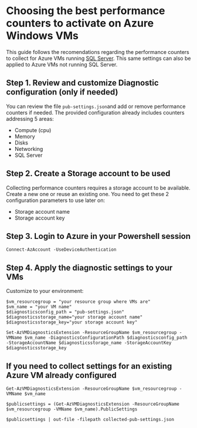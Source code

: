 # Choosing the best performance counters to activate on Azure Windows VMs

This guide follows the recomendations regarding the performance counters to collect for Azure VMs running [SQL Server](https://docs.microsoft.com/en-us/azure/azure-sql/virtual-machines/windows/performance-guidelines-best-practices-collect-baseline?view=azuresql). This same settings can also be applied to Azure VMs not running SQL Server.

## Step 1. Review and customize Diagnostic configuration (only if needed)

You can review the file `pub-settings.json`and add or remove performance counters if needed. The provided configuration already includes counters addressing 5 areas:
- Compute (cpu)
- Memory
- Disks
- Networking
- SQL Server

## Step 2. Create a Storage account to be used

Collecting performance counters requires a storage account to be available.
Create a new one or reuse an existing one. You need to get these 2 configuration parameters to use later on:
- Storage account name
- Storage account key

## Step 3. Login to Azure in your Powershell session

```
Connect-AzAccount -UseDeviceAuthentication
```

## Step 4. Apply the diagnostic settings to your VMs

Customize to your environment:

```
$vm_resourcegroup = "your resource group where VMs are"
$vm_name = "your VM name"
$diagnosticsconfig_path = "pub-settings.json"
$diagnosticsstorage_name="your storage account name"
$diagnosticsstorage_key="your storage account key"

Set-AzVMDiagnosticsExtension -ResourceGroupName $vm_resourcegroup -VMName $vm_name -DiagnosticsConfigurationPath $diagnosticsconfig_path -StorageAccountName $diagnosticsstorage_name -StorageAccountKey $diagnosticsstorage_key
```

## If you need to collect settings for an existing Azure VM already configured

```
Get-AzVMDiagnosticsExtension -ResourceGroupName $vm_resourcegroup -VMName $vm_name

$publicsettings = (Get-AzVMDiagnosticsExtension -ResourceGroupName $vm_resourcegroup -VMName $vm_name).PublicSettings

$publicsettings | out-file -filepath collected-pub-settings.json
```
